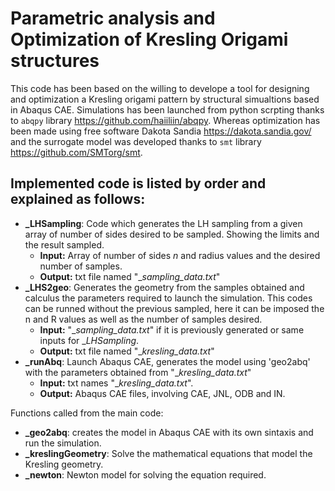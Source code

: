 # Parametric analysis and Optimization of Kresling Origami structures

This code has been based on the willing to develope a tool for designing and optimization a Kresling origami pattern by structural simualtions based in Abaqus CAE. Simulations has been launched from python scrpting thanks to `abqpy` library https://github.com/haiiliin/abqpy. Whereas optimization has been made using free software Dakota Sandia https://dakota.sandia.gov/ and the surrogate model was developed thanks to `smt` library https://github.com/SMTorg/smt.

Implemented code is listed by order and explained as follows:
- 
- **_LHSampling**: Code which generates the LH sampling from a given array of number of sides desired to be sampled. Showing the limits and the result sampled.
  - **Input:** Array of number of sides _n_ and radius values and the desired number of samples.
  - **Output:** txt file named "__sampling_data.txt_"
- **_LHS2geo**: Generates the geometry from the samples obtained and calculus the parameters required to launch the simulation. This codes can be runned without the previous sampled, here it can be imposed the n and R values as well as the number of samples desired.
  - **Input:**  "__sampling_data.txt_" if it is previously generated or same inputs for __LHSampling_.
  - **Output:** txt file named "__kresling_data.txt_"
- **_runAbq**: Launch Abaqus CAE, generates the model using 'geo2abq' with the parameters obtained from "__kresling_data.txt_"
  - **Input:** txt names "__kresling_data.txt_".
  - **Output:** Abaqus CAE files, involving CAE, JNL, ODB and IN.
 
Functions called from the main code:
- **_geo2abq**: creates the model in Abaqus CAE with its own sintaxis and run the simulation.
- **_kreslingGeometry**: Solve the mathematical equations that model the Kresling geometry.
- **_newton**: Newton model for solving the equation required.
